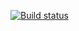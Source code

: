 [![Build status](https://ci.appveyor.com/api/projects/status/jn5ejrt8pfoytoih?svg=true)](https://ci.appveyor.com/project/Mikhail141/postx)